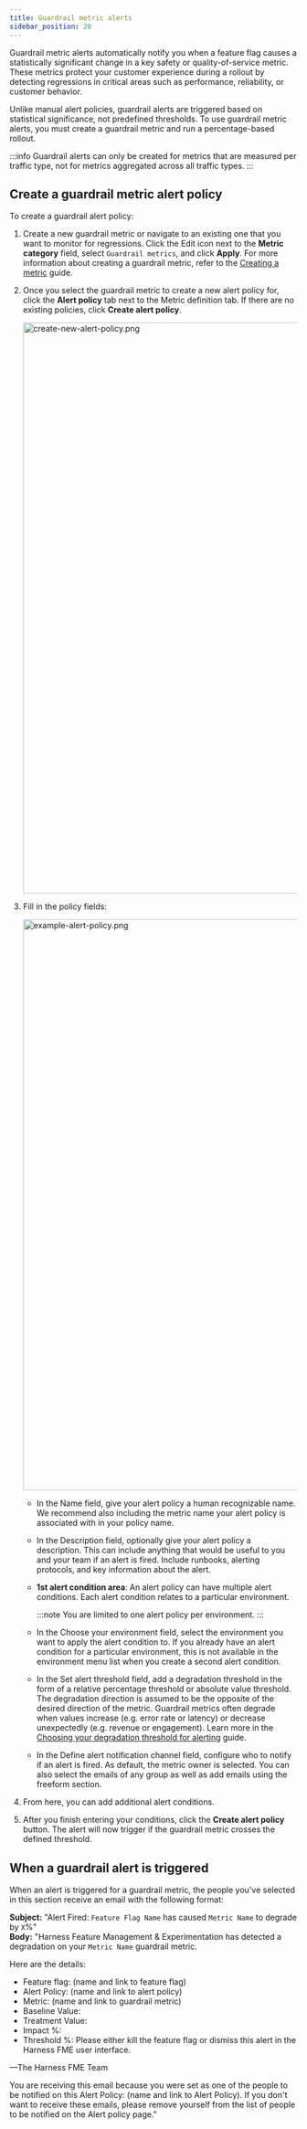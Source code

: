 ```yaml
---
title: Guardrail metric alerts
sidebar_position: 20
---
```


Guardrail metric alerts automatically notify you when a feature flag causes a statistically significant change in a key safety or quality-of-service metric. These metrics protect your customer experience during a rollout by detecting regressions in critical areas such as performance, reliability, or customer behavior.

Unlike manual alert policies, guardrail alerts are triggered based on statistical significance, not predefined thresholds. To use guardrail metric alerts, you must create a guardrail metric and run a percentage-based rollout.

:::info
Guardrail alerts can only be created for metrics that are measured per traffic type, not for metrics aggregated across all traffic types.
:::

## Create a guardrail metric alert policy

To create a guardrail alert policy:

1. Create a new guardrail metric or navigate to an existing one that you want to monitor for regressions. Click the Edit icon next to the **Metric category** field, select `Guardrail metrics`, and click **Apply**. For more information about creating a guardrail metric, refer to the [Creating a metric](https://help.split.io/hc/en-us/articles/9652327065485-Setting-up-and-using-metrics#creating-a-metric) guide.

2. Once you select the guardrail metric to create a new alert policy for, click the **Alert policy** tab next to the Metric definition tab. If there are no existing policies, click **Create alert policy**.

   <img src="https://help.split.io/hc/article_attachments/19832342556557" alt="create-new-alert-policy.png" width="1000" />

3. Fill in the policy fields:

   <img src="https://help.split.io/hc/article_attachments/19832304579981" alt="example-alert-policy.png" width="1000" />

   * In the Name field, give your alert policy a human recognizable name. We recommend also including the metric name your alert policy is associated with in your policy name. 

   * In the Description field, optionally give your alert policy a description. This can include anything that would be useful to you and your team if an alert is fired. Include runbooks, alerting protocols, and key information about the alert.

   * **1st alert condition area**: An alert policy can have multiple alert conditions. Each alert condition relates to a particular environment. 

     :::note
     You are limited to one alert policy per environment.
     :::

   * In the Choose your environment field, select the environment you want to apply the alert condition to. If you already have an alert condition for a particular environment, this is not available in the environment menu list when you create a second alert condition. 

   * In the Set alert threshold field, add a degradation threshold in the form of a relative percentage threshold or absolute value threshold. The degradation direction is assumed to be the opposite of the desired direction of the metric. Guardrail metrics often degrade when values increase (e.g. error rate or latency) or decrease unexpectedly (e.g. revenue or engagement). Learn more in the [Choosing your degradation threshold for alerting](https://help.split.io/hc/en-us/articles/360030908431-Choosing-your-degradation-threshold-for-alerting) guide.

   * In the Define alert notification channel field, configure who to notify if an alert is fired. As default, the metric owner is selected. You can also select the emails of any group as well as add emails using the freeform section. 

4. From here, you can add additional alert conditions.

5. After you finish entering your conditions, click the **Create alert policy** button. The alert will now trigger if the guardrail metric crosses the defined threshold.

## When a guardrail alert is triggered

When an alert is triggered for a guardrail metric, the people you've selected in this section receive an email with the following format:

**Subject:** "Alert Fired: `Feature Flag Name` has caused `Metric Name` to degrade by `X`%"  
**Body:** "Harness Feature Management & Experimentation has detected a degradation on your `Metric Name` guardrail metric.

Here are the details:
* Feature flag: (name and link to feature flag)
* Alert Policy: (name and link to alert policy)
* Metric: (name and link to guardrail metric)
* Baseline Value:
* Treatment Value:
* Impact %:
* Threshold %:
Please either kill the feature flag or dismiss this alert in the Harness FME user interface.

—The Harness FME Team

You are receiving this email because you were set as one of the people to be notified on this Alert Policy: (name and link to Alert Policy). If you don't want to receive these emails, please remove yourself from the list of people to be notified on the Alert policy page."